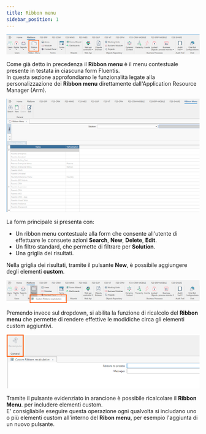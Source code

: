 ```yaml
---
title: Ribbon menu
sidebar_position: 1
---
```

![](../../../../static/images/20241231151828.png)

Come già detto in precedenza il **Ribbon menu** è il menu contestuale presente in testata in ciascuna form Fluentis.  
In questa sezione approfondiamo le funzionalità legate alla personalizzazione dei **Ribbon menu** direttamente dall'Application Resource Manager (Arm).  

![](../../../../static/images/20241231154249.png)

La form principale si presenta con:
* Un ribbon menu contestuale alla form che consente all'utente di effettuare le consuete azioni **Search**, **New**, **Delete**, **Edit**.
* Un filtro standard, che permette di filtrare per **Solution**.
* Una griglia dei risultati.

Nella griglia dei risultati, tramite il pulsante **New**, è possibile aggiungere degli elementi **custom**.  

![](../../../../static/images/20241231165912.png)

Premendo invece sul dropdown, si abilita la funzione di ricalcolo del **Ribbon menu** che permette di rendere effettive le modidiche circa gli elementi custom aggiuntivi.  

![](../../../../static/images/20241231173937.png)

Tramite il pulsante evidenziato in arancione è possibile  ricalcolare il **Ribbon Menu**. per includere elementi custom.  
E' consigliabile eseguire questa operazione ogni qualvolta si includano uno o più elementi custom all'interno del **Ribon menu**, per esempio l'aggiunta di un nuovo pulsante.   










